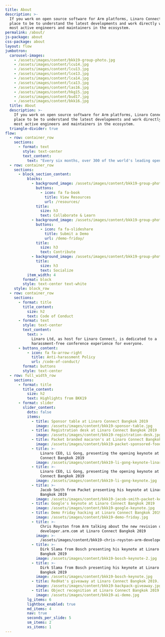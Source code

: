 ```yaml
---
title: About
description: >-
  If you work on open source software for Arm platforms, Linaro Connect is the
  place to be to understand the latest developments and work directly with the
  most active engineers and maintainers in the ecosystem.
permalink: /about/
js-package: about
css-package: about
layout: flow
jumbotron:
  carousel-images:
    - /assets/images/content/bkk19-group-photo.jpg
    - /assets/images/content/lcu14.jpg
    - /assets/images/content/lcu13.jpg
    - /assets/images/content/lce13.jpg
    - /assets/images/content/lca14.jpg
    - /assets/images/content/lca13.jpg
    - /assets/images/content/las16.jpg
    - /assets/images/content/hkg15.jpg
    - /assets/images/content/bud17.jpg
    - /assets/images/content/bkk16.jpg
  title: About
  description: >-
    If you work on open source software for Arm platforms, Linaro Connect is the
    place to be to understand the latest developments and work directly with the
    most active engineers and maintainers in the ecosystem.
  triangle-divider: true
flow:
  - row: container_row
    sections:
      - format: text
        style: text-center
        text_content:
          text: "Every six months, over 300 of the world's leading open source engineers working on Arm get together for a full week of engineering sessions and hacking at Linaro Connect. Linaro Connect Bangkok has now ended. The next Connect will be held in San Diego California September 23-27, 2019. Registration will be announced in May 2019.\nTo view slides or videos from the keynotes and sessions from previous Connects, please go to our\_[Resources page](https://connect.linaro.org/resources/).\n"
  - row: container_row
    sections:
      - block_section_content:
          blocks:
            - background_image: /assets/images/content/bkk19-group-photo.jpg
              buttons:
                - icon: fa fa-book
                  title: View Resources
                  url: /resources/
              title:
                size: h3
                text: Collaborate & Learn
            - background_image: /assets/images/content/bkk19-group-photo.jpg
              buttons:
                - icon: fa fa-slideshare
                  title: Submit a Demo
                  url: /demo-friday/
              title:
                size: h3
                text: Contribute
            - background_image: /assets/images/content/bkk19-group-photo.jpg
              title:
                size: h3
                text: Socialize
          item_width: 4
        format: block
        style: text-center text-white
    style: block_row
  - row: container_row
    sections:
      - format: title
        title_content:
          size: h2
          text: Code of Conduct
      - format: text
        style: text-center
        text_content:
          text: >
            Linaro Ltd, as host for Linaro Connect, is dedicated to a
            harassment-free conference experience for everyone.
      - buttons_content:
          - icon: fa fa-arrow-right
            title: Anti-harassment Policy
            url: /code-of-conduct/
        format: buttons
        style: text-center
  - row: full_width_row
    sections:
      - format: title
        title_content:
          size: h2
          text: Highlights from BKK19
      - format: slider
        slider_content:
          dots: false
          items:
            - title: Sponsor table at Linaro Connect Bangkok 2019
              image: /assets/images/content/bkk19-sponsor-table.jpg
            - title: Registration desk at Linaro Connect Bangkok 2019
              image: /assets/images/content/bkk19-registration-desk.jpg
            - title: Packet branded macaron's at Linaro Connect Bangkok 2019
              image: /assets/images/content/bkk19-packet-sponsored-food.jpg
            - title: >-
                Linaro CEO, Li Gong, presenting the opening keynote at Linaro
                Connect Bangkok 2019
              image: /assets/images/content/bkk19-li-gong-keynote-linaro-matters.jpg
            - title: >-
                Linaro CEO, Li Gong, presenting the opening keynote at Linaro
                Connect Bangkok 2019
              image: /assets/images/content/bkk19-li-gong-keynote.jpg
            - title: >-
                Jacob Smith from Packet presenting his keynote at Linaro Connect
                Bangkok 2019
              image: /assets/images/content/bkk19-jacob-smith-packet-keynote.jpg
            - title: Google's keynote at Linaro Connect Bangkok 2019
              image: /assets/images/content/bkk19-google-keynote.jpg
            - title: Demo Friday hacking at Linaro Connect Bangkok 2019
              image: /assets/images/content/bkk19-demo-friday.jpg
            - title: >-
                Chris Royston from Arm talking about the new revision of
                developer.arm.com at Linaro Connect Bangkok 2019
              image: >-
                /assets/images/content/bkk19-chris-royston-arm-developer-talk.jpg
            - title: >-
                Dirk Slama from Bosch presenting his keynote at Linaro Connect
                Bangkok 2019
              image: /assets/images/content/bkk19-bosch-keynote-2.jpg
            - title: >-
                Dirk Slama from Bosch presenting his keynote at Linaro Connect
                Bangkok 2019
              image: /assets/images/content/bkk19-bosch-keynote.jpg
            - title: RedHat's giveaway at Linaro Connect Bangkok 2019.
              image: /assets/images/content/bkk19-backpack-giveaway.jpg
            - title: Object recognition at Linaro Connect Bangkok 2019
              image: /assets/images/content/bkk19-ai-demo.jpg
          lg_items: 6
          lightbox_enabled: true
          md_items: 4
          nav: true
          seconds_per_slide: 5
          sm_items: 2
          xs_items: 1
---
```



